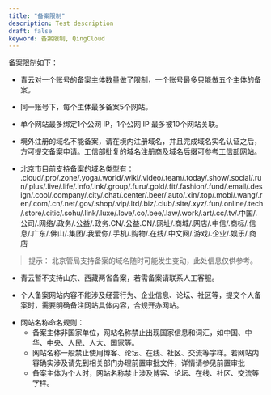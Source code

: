 ```yaml
---
title: "备案限制"
description: Test description
draft: false
keyword: 备案限制, QingCloud
---
```




备案限制如下：

* 青云对一个账号的备案主体数量做了限制，一个账号最多只能做五个主体的备案。

* 同一账号下，每个主体最多备案5个网站。

* 单个网站最多绑定1个公网 IP，1个公网 IP 最多被10个网站关联。

* 境外注册的域名不能备案，请在境内注册域名，并且完成域名实名认证之后，方可提交备案申请。工信部批复的域名注册商及域名后缀可参考[工信部网站](http://domain.miit.gov.cn)。

* 北京市目前支持备案的域名类型有：
  .cloud/.pro/.zone/.yoga/.world/.wiki/.video/.team/.today/.show/.social/.run/.plus/.live/.life/.info/.ink/.group/.furu/.gold/.fit/.fashion/.fund/.email/.design/.cool/.company/.city/.chat/.center/.beer/.auto/.xin/.top/.mobi/.wang/.ren/.com/.cn/.net/.gov/.shop/.vip/.ltd/.biz/.club/.site/.xyz/.fun/.online/.tech/.store/.citic/.sohu/.link/.luxe/.love/.co/.bee/.law/.work/.art/.cc/.tv/.中国/.公司/.网络/.政务/.公益/.政务.CN/.公益.CN/.网址/.商城/.网店/.中信/.商标/.信息/.广东/.佛山/.集团/.我爱你/.手机/.购物/.在线/.中文网/.游戏/.企业/.娱乐/.商店
>  提示：
>  北京管局支持备案的域名随时可能发生变动，此处信息仅供参考。

* 青云暂不支持山东、西藏两省备案，若需备案请联系人工客服。

* 个人备案网站内容不能涉及经营行为、企业信息、论坛、社区等，提交个人备案时，需要明确备注网站具体内容，合规开办网站。

- 网站名称命名规则：
  - 备案主体非国家单位，网站名称禁止出现国家信息和词汇，如中国、中华、中央、人民、人大、国家等。
  - 网站名称一般禁止使用博客、论坛、在线、社区、交流等字样。若网站内容确实涉及请先到相关部门办理前置审批文件，详情请参见前置审批
  - 备案主体为个人时，网站名称禁止涉及博客、论坛、在线、社区、交流等字样。

